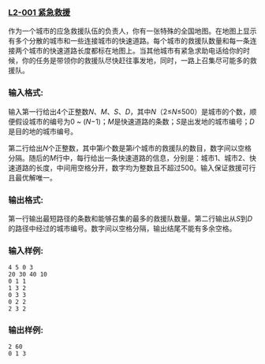 ### [**L2-001 紧急救援**](https://pintia.cn/problem-sets/994805046380707840/problems/994805073643683840)



作为一个城市的应急救援队伍的负责人，你有一张特殊的全国地图。在地图上显示有多个分散的城市和一些连接城市的快速道路。每个城市的救援队数量和每一条连接两个城市的快速道路长度都标在地图上。当其他城市有紧急求助电话给你的时候，你的任务是带领你的救援队尽快赶往事发地，同时，一路上召集尽可能多的救援队。

### 输入格式:

输入第一行给出4个正整数*N*、*M*、*S*、*D*，其中*N*（2≤*N*≤500）是城市的个数，顺便假设城市的编号为0 ~ (*N*−1)；*M*是快速道路的条数；*S*是出发地的城市编号；*D*是目的地的城市编号。

第二行给出*N*个正整数，其中第*i*个数是第*i*个城市的救援队的数目，数字间以空格分隔。随后的*M*行中，每行给出一条快速道路的信息，分别是：城市1、城市2、快速道路的长度，中间用空格分开，数字均为整数且不超过500。输入保证救援可行且最优解唯一。

### 输出格式:

第一行输出最短路径的条数和能够召集的最多的救援队数量。第二行输出从*S*到*D*的路径中经过的城市编号。数字间以空格分隔，输出结尾不能有多余空格。

### 输入样例:

```in
4 5 0 3
20 30 40 10
0 1 1
1 3 2
0 3 3
0 2 2
2 3 2
```

### 输出样例:

```out
2 60
0 1 3
```

